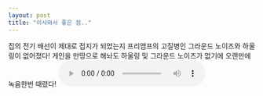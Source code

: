 ```yaml
---
layout: post
title: "이사와서 좋은 점.."
---
```


집의 전기 배선이 제대로 접지가 되었는지 프리앰프의 고질병인 그라운드 노이즈와 하울링이 없어졌다!
게인을 만땅으로 해놔도 하울링 및 그라운드 노이즈가 없기에 오랜만에 녹음한번 때렸다!
<audio src="/assets/images/72805de79b673e774cbe478cc8c565bf.mp3" controls preload></audio>



